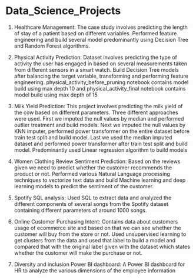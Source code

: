 # Data_Science_Projects
1. Healthcare Management:
   The case study involves predicting the length of stay of a patient based on different variables. Performed feature engineering and build several model predominantly
   using Decision Tree and Random Forest algorithms.

2. Physical Activity Prediction:
   Dataset involves predicting the type of activity the user has engaged in based on several measurements taken from different sensors in a smart watch.
   Build Decision Tree models after balancing the target variable, transforming and performing feature engineering. physical_activity_before_pruning notebook contains model build using max depth 10
   and physical_activity_final notebook contains model build using max depth of 15

3. Milk Yield Prediction:
   This project involves predicting the milk yield of the cow based on different parameters. Three different approaches were used. First we imputed the null values by median and performed
   outlier treatment and build models. Next we imputed the null values by KNN imputer, performed power transformer on the entire dataset before train test split and build model. Last
   we used the median imputed dataset and performed power transformer after train test split and build model.
   Predominantly used Linear regression algorithm to build models

4. Women Clothing Review Sentiment Prediction:
   Based on the reviews given we need to predict whether the customer recommends the product or not. Performed various Natural Language processing techniques to vectorize text data
   and build Machine learning and deep learning models to predict the sentiment of the customer.

5. Spotify SQL analysis:
   Used SQL to extract data and analyzed the different components of several songs from the Spotify dataset containing different parameters of around 1000 songs.

6. Online Customer Purchasing Intent:
   Contains data about customers usage of ecommerce site and based on that we can see whether the customer will buy from the store or not. Used unsupervised learning to get clusters
   from the data and used that label to build a model and compared that with the original label given with the dataset which states whether the customer will make the purchase or not.

7. Diversity and inclusion Power BI dashboard:
   A Power BI dashboard for HR to analyze the various dimensions of the employee information
   

